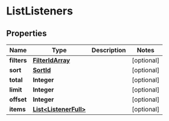 
# ListListeners

## Properties
Name | Type | Description | Notes
------------ | ------------- | ------------- | -------------
**filters** | [**FilterIdArray**](FilterIdArray.md) |  |  [optional]
**sort** | [**SortId**](SortId.md) |  |  [optional]
**total** | **Integer** |  |  [optional]
**limit** | **Integer** |  |  [optional]
**offset** | **Integer** |  |  [optional]
**items** | [**List&lt;ListenerFull&gt;**](ListenerFull.md) |  |  [optional]



